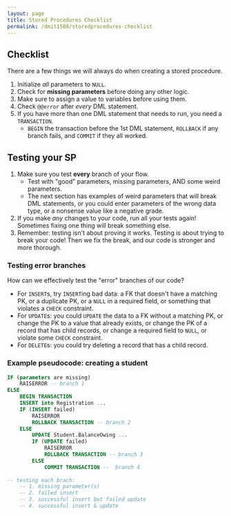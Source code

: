 ```yaml
---
layout: page
title: Stored Procedures Checklist
permalink: /dmit1508/storedprocedures-checklist
---
```


## Checklist
There are a few things we will always do when creating a stored procedure.

1. Initialize *all* parameters to `NULL`.
1. Check for **missing parameters** before doing any other logic.
1. Make sure to assign a value to variables before using them.
1. Check `@@error` after *every* DML statement.
1. If you have more than one DML statement that needs to run, you need a `TRANSACTION`. 
    + `BEGIN` the transaction before the 1st DML statement, `ROLLBACK` if any branch fails, and `COMMIT` if they all worked.


## Testing your SP
1.  Make sure you test **every** branch of your flow.
    +  Test with "good" parameters, missing parameters, AND some weird parameters.
    + The next section has examples of weird parameters that will break DML statements, or you could enter parameters of the wrong data type, or a nonsense value like a negative grade.
1. If you make *any* changes to your code, run all your tests again! Sometimes fixing one thing will break something else.
1.  Remember: testing isn't about proving it works. Testing is about trying to break your code! Then we fix the break, and our code is stronger and more thorough.

### Testing error branches
How can we effectively test the "error" branches of our code?
+ For `INSERT`s, try `INSERT`ing bad data: a FK that doesn't have a matching PK, or a duplicate PK, or a `NULL` in a required field, or something that violates a `CHECK` constraint.
+ For `UPDATE`s: you could `UPDATE` the data to a FK without a matching PK, or change the PK to a value that already exists, or change the PK of a record that has child records, or change a required field to `NULL`, or violate some `CHECK` constraint.
+ For `DELETE`s: you could try deleting a record that has a child record.


### Example pseudocode: creating a student 
```sql
IF (parameters are missing)
    RAISERROR -- branch 1
ELSE
	BEGIN TRANSACTION 
	INSERT into Registration ...
	IF (INSERT failed)
        RAISERROR
        ROLLBACK TRANSACTION -- branch 2
	ELSE
		UPDATE Student.BalanceOwing ...
		IF (UPDATE failed)
            RAISERROR
            ROLLBACK TRANSACTION -- branch 3
		ELSE
            COMMIT TRANSACTION --  branch 4
		
-- testing each brach: 
	-- 1. missing parameter(s)
	-- 2. failed insert
	-- 3. successful insert but failed update
	-- 4. successful insert & update
```	
